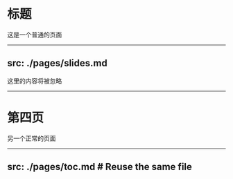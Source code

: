 # 标题

这是一个普通的页面

---
src: ./pages/slides.md
---

<!-- 此页面将从 '/pages/toc.md' 加载 -->

这里的内容将被忽略

---

# 第四页

另一个正常的页面

---
src: ./pages/toc.md   # Reuse the same file
---
